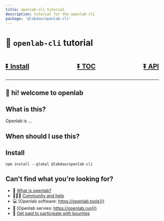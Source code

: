 ```yaml
---
title: openlab-cli tutorial
description: tutorial for the openlab-cli
package: '@labdao/openlab-cli'
---
```


# 📖 `openlab-cli` tutorial

<div style="width: 100%; display: flex; justify-content: space-between;">
  <span><h2><a href="#install">⏬ Install</a></h2></span>
  <span><h2><a href="#toc">⏬ TOC</a></h2></span>
  <span><h2><a href="#api">⏬ API</a></h2></span>
</div>

---

## 👋 hi! welcome to openlab

## What is this?

<!-- TODO: insert openlab.summary -->

Openlab is ...

## When should I use this?

## Install

```shell
npm install --global @labdao/openlab-cli
```

## Can't find what you're looking for?

- 🤔 [What is openlab?]()
- 🧑‍🤝‍🧑 [Community and help]()
- 💻 [Openlab software: https://openlab.tools]()
- 🚀 [Openlab servies: https://openlab.run]()
- 💸 [Get paid to participate with bounties]()

